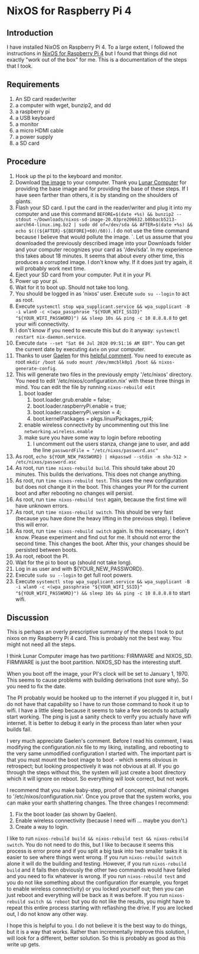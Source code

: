 # NixOS for Raspberry Pi 4

## Introduction

I have installed NixOS on Raspberry Pi 4.
To a large extent, I followed the instructions in [NixOS for Raspberry Pi 4](https://lunar.computer/posts/nixos-image-raspberry-pi-4/)
but I found that things did not exactly "work out of the box" for me.
This is a documentation of the steps that I took.

## Requirements

1. An SD card reader/writer
2. a computer with wget, bunzip2, and dd
3. a raspberry pi
4. a USB keyboard
5. a monitor
6. a micro HDMI cable
7. a power supply
8. a SD card

## Procedure
1. Hook up the pi to the keyboard and monitor.
2. Download [the image](https://data.lunar.computer/nixos-sd-image-20.03pre206632.b0bbacb5213-aarch64-linux.img.bz2) to your computer.  Thank you [Lunar Computer](https://lunar.computer/about/) for providing the base image and for providing the base of these steps.  If I have seen farther than others, it is by standing on the shoulders of giants.
3. Flash your SD card.  I put the card in the reader/writer and plug it into my computer and use this command `BEFORE=$(date +%s) && bunzip2 --stdout ~/Downloads/nixos-sd-image-20.03pre206632.b0bbacb5213-aarch64-linux.img.bz2 | sudo dd of=/dev/sda && AFTER=$(date +%s) && echo $(((${AFTER}-${BEFORE}+60)/60))`.  I do not use the time command because I believe that would pollute the image.
`.  Let us assume that you downloaded the previously described image into your Downloads folder and your computer recognizes your card as '/dev/sda'.  In my experience this takes about 18 minutes.  It seems that about every other time, this produces a corrupted image.  I don't know why.  If it does just try again, it will probably work next time.
4. Eject your SD card from your computer.  Put it in your PI.
5. Power up your pi.
6. Wait for it to boot up.  Should not take too long.
7. You should be logged in as 'nixos' user.  Execute `sudo su --login` to act as root.
8. Execute `systemctl stop wpa_supplicant.service && wpa_supplicant -B -i wlan0 -c <(wpa_passphrase "${YOUR_WIFI_SSID}" "${YOUR_WIFI_PASSWORD}") && sleep 10s && ping -c 10 8.8.8.8` to get your wifi connectivity.
9. I don't know if you need to execute this but do it anyway: `systemctl restart nix-daemon.service`.
10. Execute `date --set "Sat 04 Jul 2020 09:51:16 AM EDT"`.  You can get the current date by executing `date` on your computer.
11. Thanks to user [Gaelen](https://github.com/Gaelan) for this [helpful comment](https://github.com/NixOS/nixpkgs/issues/63720#issuecomment-628858247).  You need to execute as root `mkdir /boot && sudo mount /dev/mmcblk0p1 /boot && nixos-generate-config`.
12. This will generate two files in the previously empty '/etc/nixos' directory.  You need to edit '/etc/nixos/configuration.nix' with these three things in mind.  You can edit the file by running `nixos-rebuild edit`
    1. boot loader
       1. boot.loader.grub.enable = false;
       2. boot.loader.raspberryPi.enable = true;
       3. boot.loader.raspberryPi.version = 4;
       4. boot.kernelPackages = pkgs.linuxPackages_rpi4;
    2. enable wireless connectivity by uncommenting out this line `networking.wireless.enable`
    3. make sure you have some way to login before rebooting
       1. I uncomment out the users stanza, change jane to user, and add the line `passwordFile = "/etc/nixos/password.asc"`
13. As root, `echo ${YOUR_NEW_PASSWORD} | mkpasswd --stdin -m sha-512 > /etc/nixos/password.asc`
14. As root, run `time nixos-rebuild build`.  This should take about 20 minutes.  This builds the derivations.  This does not change anything.
15. As root, run `time nixos-rebuild test`.  This uses the new configuration but does not change it in the boot.  This changes your PI for the current boot and after rebooting no changes will persist.
16. As root, run `time nixos-rebuild test` again, because the first time will have unknown errors.
17. As root, run `time nixos-rebuild switch`.  This should be very fast (because you have done the heavy lifting in the previous step).  I believe this will error.
18. As root, run `time nixos-rebuild switch` again.  Is this necessary, I don't know.  Please experiment and find out for me.  It should not error the second time.  This changes the boot.  After this, your changes should be persisted between boots.
19. As root, reboot the PI.
20. Wait for the pi to boot up (should not take long).
21. Log in as user and with ${YOUR_NEW_PASSWORD}.
22. Execute `sudo su --login` to get full root powers.
23. Execute `systemctl stop wpa_supplicant.service && wpa_supplicant -B -i wlan0 -c <(wpa_passphrase "${YOUR_WIFI_SSID}" "${YOUR_WIFI_PASSWORD}") && sleep 10s && ping -c 10 8.8.8.8` to start wifi.

## Discussion
This is perhaps an overly prescriptive summary of the steps I took to put nixos on my Raspberry Pi 4 card.
This is probably not the best way.
You might not need all the steps.

I think Lunar Computer image has two partitions:  FIRMWARE and NIXOS_SD.
FIRMWARE is just the boot partition.
NIXOS_SD has the interesting stuff.

When you boot off the image, your PI's clock will be set to January 1, 1970.
This seems to cause problems with building derivations (not sure why).
So you need to fix the date.

The PI probably would be hooked up to the internet if you plugged it in, but I do not have that capability so I have to run those command to hook it up to wifi.
I have a little sleep because it seems to take a few seconds to actually start working.
The ping is just a sanity check to verify you actually have wifi internet.
It is better to debug it early in the process than later when your builds fail.

I very much appreciate Gaelen's comment.
Before I read his comment, I was modifying the configuration.nix file to my liking, installing, and rebooting to the very same unmodified configuration I started with.
The important part is that you must mount the boot image to boot - which seems obvious in retrospect; but looking prospectively it was not obvious at all.
If you go through the steps without this, the system will just create a boot directory which it will ignore on reboot.
So everything will look correct, but not work.

I recommend that you make baby-step, proof of concept, minimal changes to '/etc/nixos/configuration.nix'.
Once you prove that the system works, you can make your earth shattering changes.
The three changes I recommend:
1. Fix the boot loader (as shown by Gaelen).
2. Enable wireless connectivity (because I need wifi ... maybe you don't.)
3. Create a way to login.

I like to run `nixos-rebuild build && nixos-rebuild test && nixos-rebuild switch`.
You do not need to do this, but I like to because it seems this process is error prone and if you split a big task into two smaller tasks it is easier to see where things went wrong.
If you run `nixos-rebuild switch` alone it will do the building and testing.
However, if you run `nixos-rebuild build` and it fails then obviously the other two commands would have failed and you need to fix whatever is wrong.
If you run `nixos-rebuild test` and you do not like something about the configuration (for example, you forget to enable wireless connectivity) or you locked yourself out; then you can just reboot and everything will be back as it was before.
If you run `nixos-rebuild switch && reboot` but you do not like the results, you might have to repeat this entire process starting with reflashing the drive.  If you are locked out, I do not know any other way.

I hope this is helpful to you.
I do not believe it is the best way to do things, but it is a way that works.
Rather than incrementally improve this solution, I will look for a different, better solution.
So this is probably as good as this write up gets.

